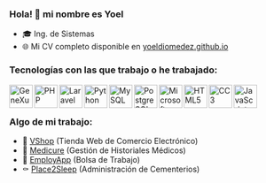 ### Hola! 👋 mi nombre es Yoel

- 🎓 Ing. de Sistemas
- 🌐 Mi CV completo disponible en [yoeldiomedez.github.io](https://yoeldiomedez.github.io)

### Tecnologías con las que trabajo o he trabajado:

<img align="left" src="https://multicomputos.com/wp-content/uploads/2017/01/genexus-logo.png" alt="GeneXus" height="42px"/>
<img align="left" src="https://upload.wikimedia.org/wikipedia/commons/thumb/2/27/PHP-logo.svg/300px-PHP-logo.svg.png" alt="PHP" height="42px"/>
<img align="left" src="https://upload.wikimedia.org/wikipedia/commons/thumb/9/9a/Laravel.svg/300px-Laravel.svg.png" alt="Laravel" height="42px"/>
<img align="left" src="https://upload.wikimedia.org/wikipedia/commons/thumb/c/c3/Python-logo-notext.svg/150px-Python-logo-notext.svg.png" alt="Python" height="42px"/>
<img align="left" src="https://upload.wikimedia.org/wikipedia/commons/thumb/5/51/Mysql.svg/75px-Mysql.svg.png" alt="MySQL" height="42px"/>
<img align="left" src="https://upload.wikimedia.org/wikipedia/commons/thumb/2/29/Postgresql_elephant.svg/300px-Postgresql_elephant.svg.png" alt="PostgreSQL" height="42px"/>
<img align="left" src="https://upload.wikimedia.org/wikipedia/he/thumb/3/39/Microsoft_SQL_server_logo.png/375px-Microsoft_SQL_server_logo.png" alt="Microsoft SQL Server" height="42px"/>
<img align="left" src="https://upload.wikimedia.org/wikipedia/commons/thumb/6/61/HTML5_logo_and_wordmark.svg/375px-HTML5_logo_and_wordmark.svg.png" alt="HTML5" height="42px"/>
<img align="left" src="https://upload.wikimedia.org/wikipedia/commons/thumb/d/d5/CSS3_logo_and_wordmark.svg/544px-CSS3_logo_and_wordmark.svg.png" alt="CC3" height="42px"/>
<img align="left" src="https://upload.wikimedia.org/wikipedia/commons/thumb/9/99/Unofficial_JavaScript_logo_2.svg/368px-Unofficial_JavaScript_logo_2.svg.png" alt="JavaScript" height="42px"/>
<br><br>

### Algo de mi trabajo:

- 🏪 [VShop](https://wshop.netlify.app) (Tienda Web de Comercio Electrónico)
- 🏥 [Medicure](https://youtu.be/cL1JnlfSh8o) (Gestión de Historiales Médicos)
- 💼 [EmployApp](https://youtu.be/05Lndxdz5qU) (Bolsa de Trabajo)
- ⚰️ [Place2Sleep](https://youtu.be/VwQjIXowQt8) (Administración de Cementerios)

<!--
**yoeldiomedez/yoeldiomedez** is a ✨ _special_ ✨ repository because its `README.md` (this file) appears on your GitHub profile.

Here are some ideas to get you started:

- 🔭 I’m currently working on ...
- 🌱 I’m currently learning ...
- 👯 I’m looking to collaborate on ...
- 🤔 I’m looking for help with ...
- 💬 Ask me about ...
- 📫 How to reach me: ...
- 😄 Pronouns: ...
- ⚡ Fun fact: ...
-->
